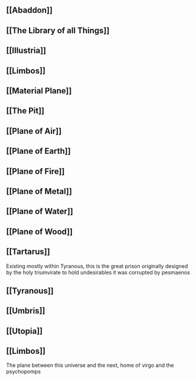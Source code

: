 ## [[Abaddon]]

## [[The Library of all Things]]

## [[Illustria]]

## [[Limbos]]

## [[Material Plane]]

## [[The Pit]]

## [[Plane of Air]]

## [[Plane of Earth]]

## [[Plane of Fire]]

## [[Plane of Metal]]

## [[Plane of Water]]

## [[Plane of Wood]]

## [[Tartarus]]
Existing mostly within Tyranous, this is the great prison originally designed by the holy triumvirate to hold undesirables it was corrupted by pesmaenos

## [[Tyranous]]

## [[Umbris]]


## [[Utopia]]

## [[Limbos]] 
The plane between this universe and the next, home of virgo and the psychopomps 